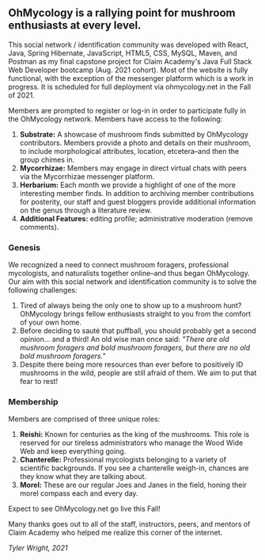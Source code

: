 <h2>OhMycology is a rallying point for mushroom enthusiasts at every level.</h2>

<p>This social network / identification community was developed with React, Java, Spring Hibernate, JavaScript, HTML5, CSS, MySQL, Maven, and Postman as my final capstone project for Claim Academy's Java Full Stack Web Developer bootcamp (Aug. 2021 cohort). Most of the website is fully functional, with the exception of the messenger platform which is a work in progress. It is scheduled for full deployment via ohmycology.net in the Fall of 2021.</p>

Members are prompted to register or log-in in order to participate fully in the OhMycology network. Members have access to the following:

<ol>
<li><strong>Substrate:</strong> A showcase of mushroom finds submitted by OhMycology contributors. Members provide a photo and details on their mushroom, to include morphological attributes, location, etcetera–and then the group chimes in.</li>
<li><strong>Mycorrhizae:</strong> Members may engage in direct virtual chats with peers via the Mycorrhizae messenger platform.</li>
<li><strong>Herbarium:</strong> Each month we provide a highlight of one of the more interesting member finds. In addition to archiving member contributions for posterity, our staff and guest bloggers provide additional information on the genus through a literature review.</li>
<li><strong>Additional Features:</strong> editing profile; administrative moderation (remove comments).</li>
</ol>

<h3>Genesis</h3>

We recognized a need to connect mushroom foragers, professional mycologists, and naturalists together online–and thus began OhMycology. Our aim with this social network and identification community is to solve the following challenges:

<ol>
<li>Tired of always being the only one to show up to a mushroom hunt? OhMycology brings fellow enthusiasts straight to you from the comfort of your own home.</li>
<li>Before deciding to sauté that puffball, you should probably get a second opinion... and a third! An old wise man once said: <em>"There are old mushroom foragers and bold mushroom foragers, but there are no old bold mushroom foragers."</em></li>
<li>Despite there being more resources than ever before to positively ID mushrooms in the wild, people are still afraid of them. We aim to put that fear to rest!</li>
</ol>

<h3>Membership</h3>

Members are comprised of three unique roles:

<ol>
<li><strong>Reishi:</strong> Known for centuries as the king of the mushrooms. This role is reserved for our tireless administrators who manage the Wood Wide Web and keep everything going.</li>
<li><strong>Chanterelle:</strong> Professional mycologists belonging to a variety of scientific backgrounds. If you see a chanterelle weigh-in, chances are they know what they are talking about.</li>
<li><strong>Morel:</strong> These are our regular Joes and Janes in the field, honing their morel compass each and every day.</li>
</ol>

Expect to see OhMycology.net go live this Fall!

Many thanks goes out to all of the staff, instructors, peers, and mentors of Claim Academy who helped me realize this corner of the internet.

<em>Tyler Wright, 2021</em>
